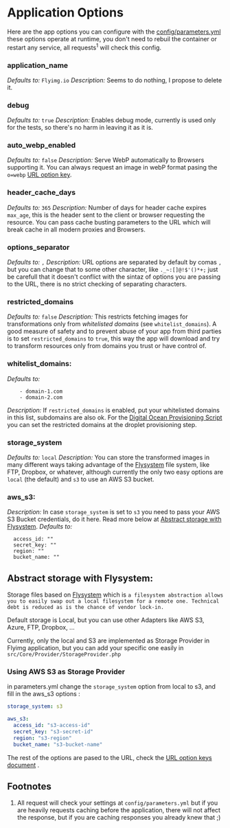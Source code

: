 # Application Options

Here are the app options you can configure with the [config/parameters.yml](https://github.com/flyimg/flyimg/blob/master/config/parameters.yml) these options operate at runtime, you don't need to rebuil the container or restart any service, all requests<sup><a name="footnote1">1</a></sup> will check this config. 

### application_name
*Defaults to:* `Flyimg.io`
*Description:* Seems to do nothing, I propose to delete it.

### debug
*Defaults to:* `true`
*Description:* Enables debug mode, currently is used only for the tests, so there's no harm in leaving it as it is.

### auto_webp_enabled
*Defaults to:* `false`
*Description:* Serve WebP automatically to Browsers supporting it. You can always request an image in webP format pasing the `o=webp` [URL option key](https://github.com/flyimg/flyimg/blob/master/docs/url-options.md).

### header_cache_days
*Defaults to:* `365`
*Description:* Number of days for header cache expires `max_age`, this is the header sent to the client or browser requesting the resource. You can pass cache busting parameters to the URL which will break cache in all modern proxies and Browsers.

### options_separator
*Defaults to:* `,`
*Description:* URL options are separated by default by comas `,` but you can change that to some other character, like `._~:[]@!$'()*+;` just be carefull that it doesn't conflict with the sintaz of options you are passing to the URL, there is no strict checking of separating characters.

### restricted_domains
*Defaults to:* `false`
*Description:* This restricts fetching images for transformations only from *whitelisted domains* (see `whitelist_domains`). A good measure of safety and to prevent abuse of your app from third parties is to set `restricted_domains` to `true`, this way the app will download and try to transform resources only from domains you trust or have control of.

### whitelist_domains:
*Defaults to:*
```
    - domain-1.com
    - domain-2.com
```
*Description:* If `restricted_domains` is enabled, put your whitelisted domains in this list, subdomains are also ok. For the [Digital Ocean Provisioning Script](https://github.com/flyimg/DigitalOcean-provision) you can set the restricted domains at the droplet provisioning step.

### storage_system
*Defaults to:* `local`
*Description:* You can store the transformed images in many different ways taking advantage of the [Flysystem](http://flysystem.thephpleague.com/) file system, like FTP, Dropbox, or whatever, although currently the only two easy options are `local` (the default) and `s3` to use an AWS S3 bucket. 

### aws_s3:
*Description:* In case `storage_system` is set to `s3` you need to pass your AWS S3 Bucket credentials, do it here. Read more below at [Abstract storage with Flysystem](#abstract-storage-with-flysystem).
*Defaults to:* 
```
  access_id: ""
  secret_key: ""
  region: ""
  bucket_name: ""
```

## Abstract storage with Flysystem:

Storage files based on [Flysystem](http://flysystem.thephpleague.com/) which is `a filesystem abstraction allows you to easily swap out a local filesystem for a remote one. Technical debt is reduced as is the chance of vendor lock-in.`

Default storage is Local, but you can use other Adapters like AWS S3, Azure, FTP, Dropbox, ... 

Currently, only the local and S3 are implemented as Storage Provider in Flyimg application, but you can add your specific one easily in `src/Core/Provider/StorageProvider.php` 

### Using AWS S3 as Storage Provider

in parameters.yml change the `storage_system` option from local to s3, and fill in the aws_s3 options :

```yml
storage_system: s3

aws_s3:
  access_id: "s3-access-id"
  secret_key: "s3-secret-id"
  region: "s3-region"
  bucket_name: "s3-bucket-name"
```

The rest of the options are pased to the URL, check the [URL option keys document](https://github.com/flyimg/flyimg/blob/master/docs/url-options.md) .

## Footnotes

1. All request will check your settings at `config/parameters.yml` but if you are heavily requests caching before the application, there will not affect the response, but if you are caching responses you already knew that ;)
